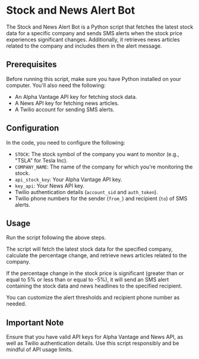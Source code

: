 # Stock and News Alert Bot

The Stock and News Alert Bot is a Python script that fetches the latest stock data for a specific company and sends SMS alerts when the stock price experiences significant changes. Additionally, it retrieves news articles related to the company and includes them in the alert message.

## Prerequisites

Before running this script, make sure you have Python installed on your computer. You'll also need the following:

- An Alpha Vantage API key for fetching stock data.
- A News API key for fetching news articles.
- A Twilio account for sending SMS alerts.

## Configuration

In the code, you need to configure the following:

- `STOCK`: The stock symbol of the company you want to monitor (e.g., "TSLA" for Tesla Inc).
- `COMPANY_NAME`: The name of the company for which you're monitoring the stock.
- `api_stock_key`: Your Alpha Vantage API key.
- `key_api`: Your News API key.
- Twilio authentication details (`account_sid` and `auth_token`).
- Twilio phone numbers for the sender (`from_`) and recipient (`to`) of SMS alerts.

## Usage

Run the script following the above steps.

The script will fetch the latest stock data for the specified company, calculate the percentage change, and retrieve news articles related to the company.

If the percentage change in the stock price is significant (greater than or equal to 5% or less than or equal to -5%), it will send an SMS alert containing the stock data and news headlines to the specified recipient.

You can customize the alert thresholds and recipient phone number as needed.

## Important Note

Ensure that you have valid API keys for Alpha Vantage and News API, as well as Twilio authentication details. Use this script responsibly and be mindful of API usage limits.